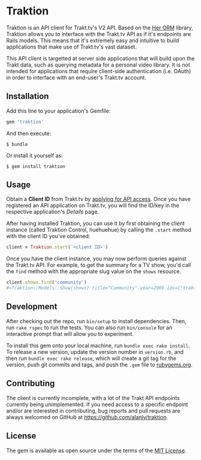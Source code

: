 # Traktion

Traktion is an API client for Trakt.tv's V2 API. Based on the [Her ORM](https://github.com/remiprev/her) library, Traktion allows you to interface with the Trakt.tv API as if it's endpoints are Rails models. This means that it's extremely easy and intuitive to build applications that make use of Trakt.tv's vast dataset.

This API client is targetted at server side applications that will build upon the Trakt data, such as querying metadata for a personal video library. It is not intended for applications that require client-side authentication (i.e. OAuth) in order to interface with an end-user's Trakt.tv account.

## Installation

Add this line to your application's Gemfile:

```ruby
gem 'traktion'
```

And then execute:

    $ bundle

Or install it yourself as:

    $ gem install traktion

## Usage

Obtain a **Client ID** from Trakt.tv by [applying for API access](https://trakt.tv/oauth/applications). Once you have registered an API application on Trakt.tv, you will find the ID/key in the respective application's _Details_ page.

After having installed Traktion, you can use it by first obtaining the client instance (called Traktion Control, huehuehue) by calling the `.start` method with the client ID you've obtained:

```ruby
client = Traktion.start('<client ID>')
```

Once you have the client instance, you may now perform queries against the Trakt.tv API. For example, to get the summary for a TV show, you'd call the `find` method with the appropriate slug value on the `shows` resource.

```ruby
client.shows.find('community')
#<Traktion::Models::Show(shows) title="Community" year=2009 ids={"trakt"=>18265, "slug"=>"community", "tvdb"=>94571, "imdb"=>"tt1439629", "tmdb"=>18347, "tvrage"=>22589}>
```

## Development

After checking out the repo, run `bin/setup` to install dependencies. Then, run `rake rspec` to run the tests. You can also run `bin/console` for an interactive prompt that will allow you to experiment.

To install this gem onto your local machine, run `bundle exec rake install`. To release a new version, update the version number in `version.rb`, and then run `bundle exec rake release`, which will create a git tag for the version, push git commits and tags, and push the `.gem` file to [rubygems.org](https://rubygems.org).

## Contributing

The client is currently incomplete, with a lot of the Trakt API endpoints currently being unimplemented. If you need access to a specific endpoint and/or are interested in contributing, bug reports and pull requests are always welcomed on GitHub at https://github.com/alanly/traktion.


## License
The gem is available as open source under the terms of the [MIT License](http://opensource.org/licenses/MIT).

